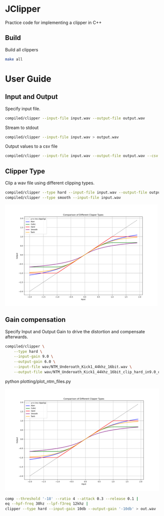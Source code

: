 # JClipper

Practice code for implementing a clipper in C++

## Build

Build all clippers
```bash
make all
```

# User Guide

## Input and Output

Specify input file.

```bash
compiled/clipper --input-file input.wav --output-file output.wav
```

Stream to stdout

```bash
compiled/clipper --input-file input.wav > output.wav
```

Output values to a csv file 

```bash
compiled/clipper --input-file input.wav --output-file output.wav --csv
```

## Clipper Type

Clip a wav file using different clipping types.

```bash
compiled/clipper --type hard --input-file input.wav --output-file output.wav
compiled/clipper --type smooth --input-file input.wav
```

<img src="./images/clipper_types_comparison.png" alt="Description of image" width="500">

## Gain compensation

Specify Input and Output Gain to drive the distortion and compensate afterwards.

```bash
compiled/clipper \
    --type hard \
    --input-gain 9.0 \
    --output-gain 6.0 \
    --input-file wav/NTM_Underoath_Kick1_44khz_16bit.wav \
    --output-file wav/NTM_Underoath_Kick1_44khz_16bit_clip_hard_in9.0_out6.0.wav
```



python plotting/plot_ntm_files.py

<img src="./images/clipper_types_comparison.png" alt="Description of image" width="800">

```bash
comp --threshold '-18' --ratio 4 --attack 0.3 --release 0.1 | 
eq --hpf-freq 30hz --lpf-f3req 12khz | 
clipper --type hard --input-gain 10db --output-gain '-10db' > out.wav
```